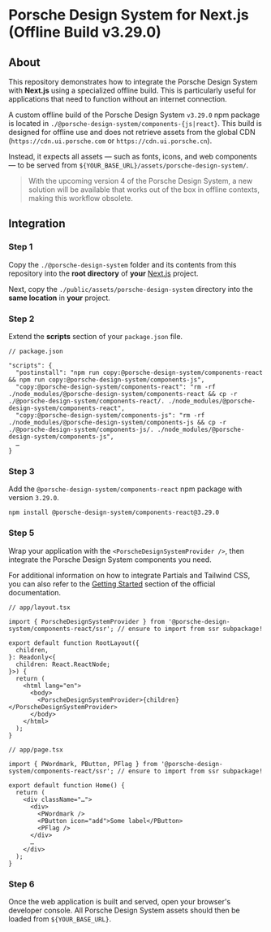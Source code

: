 # Porsche Design System for Next.js (Offline Build v3.29.0)

## About

This repository demonstrates how to integrate the Porsche Design System with **Next.js** using a specialized offline build.
This is particularly useful for applications that need to function without an internet connection.

A custom offline build of the Porsche Design System `v3.29.0` npm package is located in `./@porsche-design-system/components-{js|react}`.
This build is designed for offline use and does not retrieve assets from the global CDN (`https://cdn.ui.porsche.com` or `https://cdn.ui.porsche.cn`).

Instead, it expects all assets — such as fonts, icons, and web components — to be served from `${YOUR_BASE_URL}/assets/porsche-design-system/`.

> With the upcoming version 4 of the Porsche Design System, a new solution will be available that works out of the box in offline contexts, making this workflow obsolete.

## Integration

### Step 1

Copy the `./@porsche-design-system` folder and its contents from this repository into the **root directory** of **your** [Next.js](https://nextjs.org/docs/app/getting-started/installation) project.

Next, copy the `./public/assets/porsche-design-system` directory into the **same location** in **your** project.

### Step 2

Extend the **scripts** section of your `package.json` file.

```
// package.json

"scripts": {
  "postinstall": "npm run copy:@porsche-design-system/components-react && npm run copy:@porsche-design-system/components-js",
  "copy:@porsche-design-system/components-react": "rm -rf ./node_modules/@porsche-design-system/components-react && cp -r ./@porsche-design-system/components-react/. ./node_modules/@porsche-design-system/components-react",
  "copy:@porsche-design-system/components-js": "rm -rf ./node_modules/@porsche-design-system/components-js && cp -r ./@porsche-design-system/components-js/. ./node_modules/@porsche-design-system/components-js",
  …
}
```

### Step 3

Add the `@porsche-design-system/components-react` npm package with version `3.29.0`.

```
npm install @porsche-design-system/components-react@3.29.0
```

### Step 5

Wrap your application with the `<PorscheDesignSystemProvider />`, then integrate the Porsche Design System components you need.

For additional information on how to integrate Partials and Tailwind CSS, you can also refer to the [Getting Started](https://designsystem.porsche.com/v3/developing/next-js/getting-started) section of the official documentation.

```
// app/layout.tsx

import { PorscheDesignSystemProvider } from '@porsche-design-system/components-react/ssr'; // ensure to import from ssr subpackage!

export default function RootLayout({
  children,
}: Readonly<{
  children: React.ReactNode;
}>) {
  return (
    <html lang="en">
      <body>
        <PorscheDesignSystemProvider>{children}</PorscheDesignSystemProvider>
      </body>
    </html>
  );
}
```

```
// app/page.tsx

import { PWordmark, PButton, PFlag } from '@porsche-design-system/components-react/ssr'; // ensure to import from ssr subpackage!

export default function Home() {
  return (
    <div className="…">
      <div>
        <PWordmark />
        <PButton icon="add">Some label</PButton>
        <PFlag />
      </div>
      …
    </div>
  );
}
```

### Step 6

Once the web application is built and served, open your browser's developer console.
All Porsche Design System assets should then be loaded from `${YOUR_BASE_URL}`.
